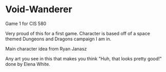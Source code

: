 # Void-Wanderer
Game 1 for CIS 580

Very proud of this for a first game.  Character is based off of a space themed Dungeons and Dragons campaign I am in.

Main character idea from Ryan Janasz

Any art you see in this that makes you think "Huh, that looks pretty good!" done by Elena White.
